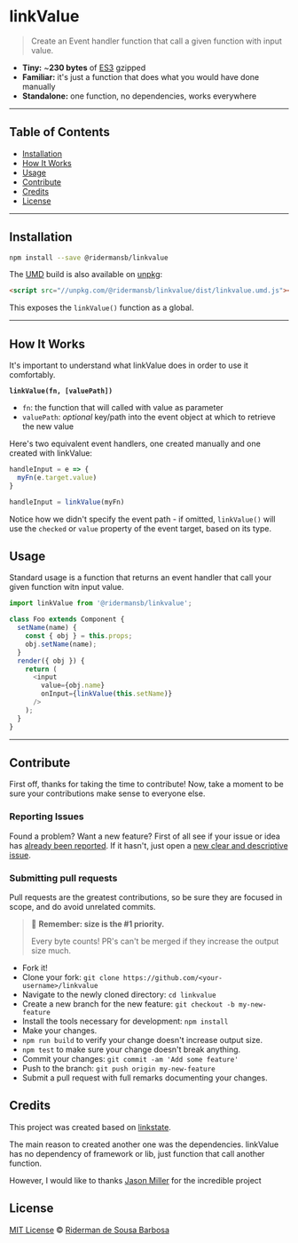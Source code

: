 # linkValue

> Create an Event handler function that call a given function with input value.

-   **Tiny:** ~**230 bytes** of [ES3](https://unpkg.com/linkvalye) gzipped
-   **Familiar:** it's just a function that does what you would have done manually
-   **Standalone:** one function, no dependencies, works everywhere

* * *

## Table of Contents

-   [Installation](#installation)
-   [How It Works](#how-it-works)
-   [Usage](#usage)
-   [Contribute](#contribute)
-   [Credits](#credits)
-   [License](#license)

* * *

## Installation

```sh
npm install --save @ridermansb/linkvalue
```

The [UMD](https://github.com/umdjs/umd) build is also available on [unpkg](https://unpkg.com/linkvalue/dist/linkvalue.umd.js):

```html
<script src="//unpkg.com/@ridermansb/linkvalue/dist/linkvalue.umd.js"></script>
```

This exposes the `linkValue()` function as a global.

* * *

## How It Works

It's important to understand what linkValue does in order to use it comfortably.

**`linkValue(fn, [valuePath])`**

- `fn`: the function that will called with value as parameter
- `valuePath`: _optional_ key/path into the event object at which to retrieve the new value


Here's two equivalent event handlers, one created manually and one created with linkValue:

```js
handleInput = e => {
  myFn(e.target.value)
}

handleInput = linkValue(myFn)
```

Notice how we didn't specify the event path - if omitted, `linkValue()` will use the `checked` or `value` property of the event target, based on its type.

## Usage

Standard usage is a function that returns an event handler that call your given function witn input value.

```js
import linkValue from '@ridermansb/linkvalue';

class Foo extends Component {
  setName(name) {
    const { obj } = this.props;
    obj.setName(name);
  }
  render({ obj }) {
    return (
      <input
        value={obj.name}
        onInput={linkValue(this.setName)}
      />
    );
  }
}
```

* * *

## Contribute

First off, thanks for taking the time to contribute!
Now, take a moment to be sure your contributions make sense to everyone else.

### Reporting Issues

Found a problem? Want a new feature? First of all see if your issue or idea has [already been reported](../../issues).
If it hasn't, just open a [new clear and descriptive issue](../../issues/new).

### Submitting pull requests

Pull requests are the greatest contributions, so be sure they are focused in scope, and do avoid unrelated commits.

> 💁 **Remember: size is the #1 priority.**
>
> Every byte counts! PR's can't be merged if they increase the output size much.

-   Fork it!
-   Clone your fork: `git clone https://github.com/<your-username>/linkvalue`
-   Navigate to the newly cloned directory: `cd linkvalue`
-   Create a new branch for the new feature: `git checkout -b my-new-feature`
-   Install the tools necessary for development: `npm install`
-   Make your changes.
-   `npm run build` to verify your change doesn't increase output size.
-   `npm test` to make sure your change doesn't break anything.
-   Commit your changes: `git commit -am 'Add some feature'`
-   Push to the branch: `git push origin my-new-feature`
-   Submit a pull request with full remarks documenting your changes.

## Credits

This project was created based on [linkstate][linkstate].

The main reason to created another one was the dependencies. linkValue has no dependency of framework or lib, just function that call another function.

However, I would like to thanks [Jason Miller](https://jasonformat.com/) for the incredible project 

## License

[MIT License](LICENSE.md) © [Riderman de Sousa Barbosa](http://ridermansb.github.io/)

[linkstate]: https://github.com/developit/linkstate
